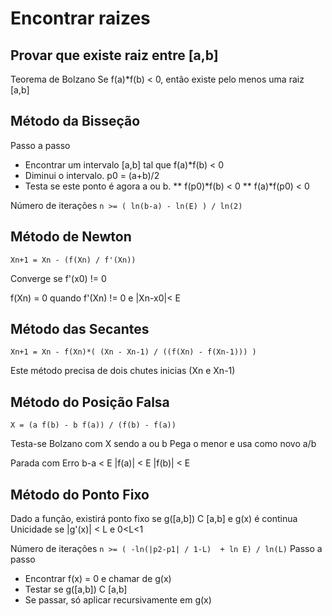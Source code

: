 # Encontrar raizes

## Provar que existe raiz entre [a,b]

Teorema de Bolzano
Se f(a)*f(b) < 0, então existe pelo menos uma raiz [a,b]

## Método da Bisseção

Passo a passo

* Encontrar um intervalo [a,b] tal que f(a)*f(b) < 0
* Diminui o intervalo. p0 = (a+b)/2
* Testa se este ponto é agora a ou b.
** f(p0)*f(b) < 0
** f(a)*f(p0) < 0

Número de iterações
`n >= ( ln(b-a) - ln(E) ) / ln(2)`

## Método de Newton

`Xn+1 = Xn - (f(Xn) / f'(Xn))`

Converge se f'(x0) != 0 

f(Xn) = 0 quando f'(Xn) != 0 e |Xn-x0|< E

## Método das Secantes

`Xn+1 = Xn - f(Xn)*( (Xn - Xn-1) / ((f(Xn) - f(Xn-1))) )`

Este método precisa de dois chutes inicias (Xn e Xn-1)

## Método do Posição Falsa

`X = (a f(b) - b f(a)) / (f(b) - f(a))`

Testa-se Bolzano com X sendo a ou b
Pega o menor e usa como novo a/b

Parada com Erro
b-a < E
|f(a)| < E
|f(b)| < E

## Método do Ponto Fixo

Dado a função, existirá ponto fixo se g([a,b]) C [a,b] e g(x) é continua
Unicidade se |g'(x)| < L e 0<L<1

Número de iterações `n >= ( -ln(|p2-p1| / 1-L)  + ln E) / ln(L)`
Passo a passo

* Encontrar f(x) = 0 e chamar de g(x)
* Testar se g([a,b]) C [a,b]
* Se passar, só aplicar recursivamente em g(x)
